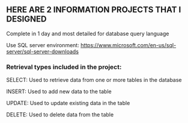 
## HERE ARE 2 INFORMATION PROJECTS THAT I DESIGNED

Complete in 1 day and most detailed for database query language

Use SQL server environment: https://www.microsoft.com/en-us/sql-server/sql-server-downloads


 ### Retrieval types included in the project:
 
   <p>  SELECT: Used to retrieve data from one or more tables in the database  </p>
   <p>  INSERT: Used to add new data to the table </p>
   <p>  UPDATE: Used to update existing data in the table </p>
   <p>  DELETE: Used to delete data from the table </p>

